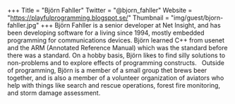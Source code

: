 +++
Title = "Björn Fahller"
Twitter = "@bjorn_fahller"
Website = "https://playfulprogramming.blogspot.se/"
Thumbnail = "img/guest/bjorn-fahller.jpg"
+++
Björn Fahller is a senior developer at Net Insight, and has been developing software for a living since 1994, mostly embedded programming for communications devices.  Björn learned C++ from usenet and the ARM (Annotated Reference Manual) which was the standard before there was a standard. On a hobby basis, Björn likes to find silly solutions to non-problems and to explore effects of programming constructs.
 
Outside of programming, Björn is a member of a small group thet brews beer together, and is also a member of a volunteer organization of aviators who help  with things like search and rescue operations, forest fire monitoring, and storm damage assessment.